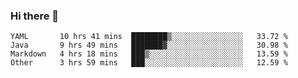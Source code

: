 ### Hi there 👋

<!--
**urzz/urzz** is a ✨ _special_ ✨ repository because its `README.md` (this file) appears on your GitHub profile.

Here are some ideas to get you started:

- 🔭 I’m currently working on ...
- 🌱 I’m currently learning ...
- 👯 I’m looking to collaborate on ...
- 🤔 I’m looking for help with ...
- 💬 Ask me about ...
- 📫 How to reach me: ...
- 😄 Pronouns: ...
- ⚡ Fun fact: ...
-->

<!--START_SECTION:waka-->

```text
YAML       10 hrs 41 mins  ████████▒░░░░░░░░░░░░░░░░   33.72 %
Java       9 hrs 49 mins   ███████▓░░░░░░░░░░░░░░░░░   30.98 %
Markdown   4 hrs 18 mins   ███▒░░░░░░░░░░░░░░░░░░░░░   13.59 %
Other      3 hrs 59 mins   ███░░░░░░░░░░░░░░░░░░░░░░   12.59 %
```

<!--END_SECTION:waka-->
